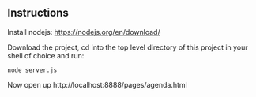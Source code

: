 
## Instructions

Install nodejs: https://nodejs.org/en/download/

Download the project, cd into the top level directory of this project in your shell of choice and run:
```
node server.js 
```

Now open up http://localhost:8888/pages/agenda.html

